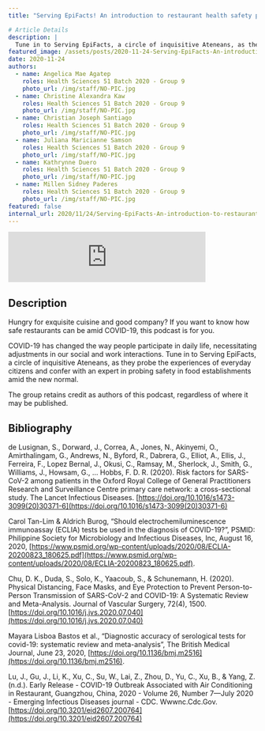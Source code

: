 ```yaml
---
title: "Serving EpiFacts! An introduction to restaurant health safety protocols"

# Article Details
description: |
  Tune in to Serving EpiFacts, a circle of inquisitive Ateneans, as they probe the experiences of everyday citizens and confer with an expert in probing safety in food establishments amid the new normal.
featured_image: /assets/posts/2020-11-24-Serving-EpiFacts-An-introduction-to-restaurant-health-safety-protocols/podcast_cover-group9.png
date: 2020-11-24
authors:
  - name: Angelica Mae Agatep
    roles: Health Sciences 51 Batch 2020 - Group 9
    photo_url: /img/staff/NO-PIC.jpg
  - name: Christine Alexandra Kaw
    roles: Health Sciences 51 Batch 2020 - Group 9
    photo_url: /img/staff/NO-PIC.jpg
  - name: Christian Joseph Santiago
    roles: Health Sciences 51 Batch 2020 - Group 9
    photo_url: /img/staff/NO-PIC.jpg
  - name: Juliana Maricianne Samson
    roles: Health Sciences 51 Batch 2020 - Group 9
    photo_url: /img/staff/NO-PIC.jpg
  - name: Kathrynne Duero
    roles: Health Sciences 51 Batch 2020 - Group 9
    photo_url: /img/staff/NO-PIC.jpg
  - name: Millen Sidney Paderes
    roles: Health Sciences 51 Batch 2020 - Group 9
    photo_url: /img/staff/NO-PIC.jpg
featured: false
internal_url: 2020/11/24/Serving-EpiFacts-An-introduction-to-restaurant-health-safety-protocols.html
---
```


<iframe src="https://anchor.fm/epitome-hsc51/embed/episodes/Serving-EpiFacts--An-introduction-to-restaurant-health-safety-protocols-emtgn5/a-a3udqbu" height="102px" width="400px" frameborder="0" scrolling="no"></iframe>

## Description

Hungry for exquisite cuisine and good company? If you want to know how safe restaurants can be amid COVID-19, this podcast is for you.

COVID-19 has changed the way people participate in daily life, necessitating adjustments in our social and work interactions. Tune in to Serving EpiFacts, a circle of inquisitive Ateneans, as they probe the experiences of everyday citizens and confer with an expert in probing safety in food establishments amid the new normal. 

The group retains credit as authors of this podcast, regardless of where it may be published. 

## Bibliography

de Lusignan, S., Dorward, J., Correa, A., Jones, N., Akinyemi, O., Amirthalingam, G., Andrews, N., Byford, R., Dabrera, G., Elliot, A., Ellis, J., Ferreira, F., Lopez Bernal, J., Okusi, C., Ramsay, M., Sherlock, J., Smith, G., Williams, J., Howsam, G., … Hobbs, F. D. R. (2020). Risk factors for SARS-CoV-2 among patients in the Oxford Royal College of General Practitioners Research and Surveillance Centre primary care network: a cross-sectional study. The Lancet Infectious Diseases. [https://doi.org/10.1016/s1473-3099(20)30371-6](https://doi.org/10.1016/s1473-3099(20)30371-6)

Carol Tan-Lim & Aldrich Burog, “Should electrochemiluminescence immunoassay (ECLIA) tests be used in the diagnosis of COVID-19?”, PSMID: Philippine Society for Microbiology and Infectious Diseases, Inc, August 16, 2020, [https://www.psmid.org/wp-content/uploads/2020/08/ECLIA-20200823_180625.pdf](https://www.psmid.org/wp-content/uploads/2020/08/ECLIA-20200823_180625.pdf).

Chu, D. K., Duda, S., Solo, K., Yaacoub, S., & Schunemann, H. (2020). Physical Distancing, Face Masks, and Eye Protection to Prevent Person-to-Person Transmission of SARS-CoV-2 and COVID-19: A Systematic Review and Meta-Analysis. Journal of Vascular Surgery, 72(4), 1500. [https://doi.org/10.1016/j.jvs.2020.07.040](https://doi.org/10.1016/j.jvs.2020.07.040)

Mayara Lisboa Bastos et al., “Diagnostic accuracy of serological tests for covid-19: systematic review and meta-analysis”, The British Medical Journal, June 23, 2020, [https://doi.org/10.1136/bmj.m2516](https://doi.org/10.1136/bmj.m2516).

Lu, J., Gu, J., Li, K., Xu, C., Su, W., Lai, Z., Zhou, D., Yu, C., Xu, B., & Yang, Z. (n.d.). Early Release - COVID-19 Outbreak Associated with Air Conditioning in Restaurant, Guangzhou, China, 2020 - Volume 26, Number 7—July 2020 - Emerging Infectious Diseases journal - CDC. Wwwnc.Cdc.Gov. [https://doi.org/10.3201/eid2607.200764](https://doi.org/10.3201/eid2607.200764)
